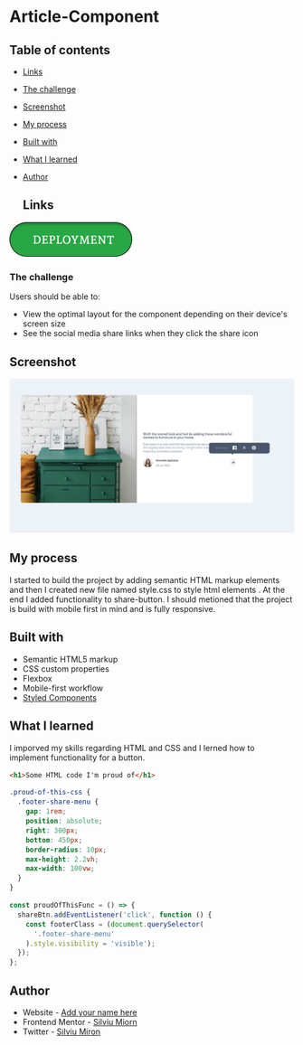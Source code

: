 # Article-Component

## Table of contents

- [Links](#links)
- [The challenge](#the-challenge)
- [Screenshot](#screenshot)
- [My process](#my-process)
- [Built with](#built-with)
- [What I learned](#what-i-learned)
- [Author](#author)

  ## Links
[![DEPLOYMENT](https://github.com/Miron-Silviu/Guess-my-Number/blob/main/images/Frame%201.png)](https://miron-silviu.github.io/article-component/)


### The challenge

Users should be able to:

- View the optimal layout for the component depending on their device's screen size
- See the social media share links when they click the share icon

## Screenshot

![Desktop](image.png)

## My process

I started to build the project by adding semantic HTML markup elements and then I created new file named style.css to style html elements . At the end I added functionality to share-button.
I should metioned that the project is build with mobile first in mind and is fully responsive.

## Built with

- Semantic HTML5 markup
- CSS custom properties
- Flexbox
- Mobile-first workflow
- [Styled Components](https://styled-components.com/) 

## What I learned

I imporved my skills regarding HTML and CSS and I lerned how to implement functionality for a button.

```html
<h1>Some HTML code I'm proud of</h1>
```

```css
.proud-of-this-css {
  .footer-share-menu {
    gap: 1rem;
    position: absolute;
    right: 300px;
    bottom: 450px;
    border-radius: 10px;
    max-height: 2.2vh;
    max-width: 100vw;
  }
}
```

```js
const proudOfThisFunc = () => {
  shareBtn.addEventListener('click', function () {
    const footerClass = (document.querySelector(
      '.footer-share-menu'
    ).style.visibility = 'visible');
  });
};
```

## Author

- Website - [Add your name here](https://www.your-site.com)
- Frontend Mentor - [Silviu Miorn](https://www.frontendmentor.io/home)
- Twitter - [Silviu Miron](https://x.com/silviuumiron)
